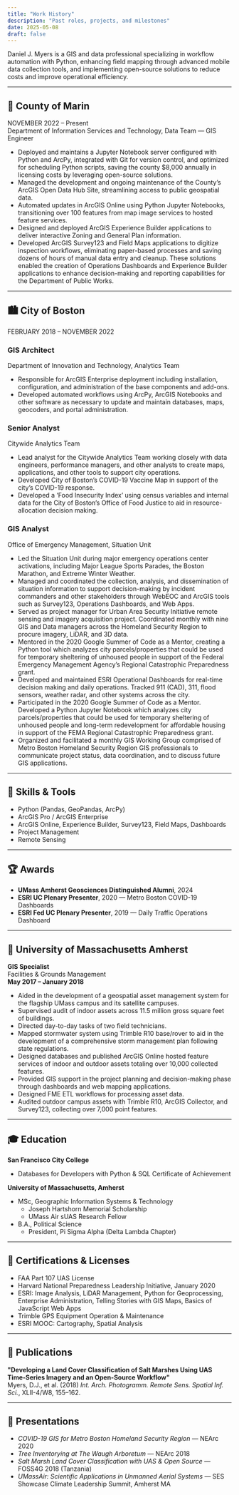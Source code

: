 ```yaml
---
title: "Work History"
description: "Past roles, projects, and milestones"
date: 2025-05-08
draft: false
---
```


Daniel J. Myers is a GIS and data professional specializing in workflow automation with Python, enhancing field mapping through advanced mobile data collection tools, and implementing open-source solutions to reduce costs and improve operational efficiency.

---

## 🧭 County of Marin  
NOVEMBER 2022 – Present  
Department of Information Services and Technology, Data Team — GIS Engineer

- Deployed and maintains a Jupyter Notebook server configured with Python and ArcPy, integrated with Git for version control, and optimized for scheduling Python scripts, saving the county $8,000 annually in licensing costs by leveraging open-source solutions.  
- Managed the development and ongoing maintenance of the County’s ArcGIS Open Data Hub Site, streamlining access to public geospatial data.  
- Automated updates in ArcGIS Online using Python Jupyter Notebooks, transitioning over 100 features from map image services to hosted feature services.  
- Designed and deployed ArcGIS Experience Builder applications to deliver interactive Zoning and General Plan information.  
- Developed ArcGIS Survey123 and Field Maps applications to digitize inspection workflows, eliminating paper-based processes and saving dozens of hours of manual data entry and cleanup. These solutions enabled the creation of Operations Dashboards and Experience Builder applications to enhance decision-making and reporting capabilities for the Department of Public Works.

---

## 🏙️ City of Boston  
FEBRUARY 2018 – NOVEMBER 2022

### GIS Architect  
Department of Innovation and Technology, Analytics Team  

- Responsible for ArcGIS Enterprise deployment including installation, configuration, and administration of the base components and add-ons.
- Developed automated workflows using ArcPy, ArcGIS Notebooks and other software as necessary to update and maintain databases, maps, geocoders, and portal administration.

### Senior Analyst  
Citywide Analytics Team  

- Lead analyst for the Citywide Analytics Team working closely with data engineers, performance managers, and other analysts to create maps, applications, and other tools to support city operations.  
- Developed City of Boston’s COVID-19 Vaccine Map in support of the city’s COVID-19 response.  
- Developed a ‘Food Insecurity Index’ using census variables and internal data for the City of Boston’s Office of Food Justice to aid in resource-allocation decision making.

### GIS Analyst  
Office of Emergency Management, Situation Unit  

- Led the Situation Unit during major emergency operations center activations, including Major League Sports Parades, the Boston Marathon, and Extreme Winter Weather.  
- Managed and coordinated the collection, analysis, and dissemination of situation information to support decision-making by incident commanders and other stakeholders through WebEOC and ArcGIS tools such as Survey123, Operations Dashboards, and Web Apps.  
- Served as project manager for Urban Area Security Initiative remote sensing and imagery acquisition project. Coordinated monthly with nine GIS and Data managers across the Homeland Security Region to procure imagery, LiDAR, and 3D data.  
- Mentored in the 2020 Google Summer of Code as a Mentor, creating a Python tool which analyzes city parcels/properties that could be used for temporary sheltering of unhoused people in support of the Federal Emergency Management Agency’s Regional Catastrophic Preparedness grant.  
- Developed and maintained ESRI Operational Dashboards for real-time decision making and daily operations. Tracked 911 (CAD), 311, flood sensors, weather radar, and other systems across the city.  
- Participated in the 2020 Google Summer of Code as a Mentor. Developed a Python Jupyter Notebook which analyzes city parcels/properties that could be used for temporary sheltering of unhoused people and long-term redevelopment for affordable housing in support of the FEMA Regional Catastrophic Preparedness grant.  
- Organized and facilitated a monthly GIS Working Group comprised of Metro Boston Homeland Security Region GIS professionals to communicate project status, data coordination, and to discuss future GIS applications.

---

## 🧰 Skills & Tools

- Python (Pandas, GeoPandas, ArcPy)  
- ArcGIS Pro / ArcGIS Enterprise  
- ArcGIS Online, Experience Builder, Survey123, Field Maps, Dashboards  
- Project Management  
- Remote Sensing

---

## 🏆 Awards

- **UMass Amherst Geosciences Distinguished Alumni**, 2024  
- **ESRI UC Plenary Presenter**, 2020 — Metro Boston COVID-19 Dashboards  
- **ESRI Fed UC Plenary Presenter**, 2019 — Daily Traffic Operations Dashboard  

---

## 🏢 University of Massachusetts Amherst  
**GIS Specialist**  
Facilities & Grounds Management  
**May 2017 – January 2018**

- Aided in the development of a geospatial asset management system for the flagship UMass campus and its satellite campuses.  
- Supervised audit of indoor assets across 11.5 million gross square feet of buildings.  
- Directed day-to-day tasks of two field technicians.  
- Mapped stormwater system using Trimble R10 base/rover to aid in the development of a comprehensive storm management plan following state regulations.  
- Designed databases and published ArcGIS Online hosted feature services of indoor and outdoor assets totaling over 10,000 collected features.  
- Provided GIS support in the project planning and decision-making phase through dashboards and web mapping applications.  
- Designed FME ETL workflows for processing asset data.  
- Audited outdoor campus assets with Trimble R10, ArcGIS Collector, and Survey123, collecting over 7,000 point features.

---

## 🎓 Education

**San Francisco City College**
- Databases for Developers with Python & SQL Certificate of Achievement

**University of Massachusetts, Amherst**  
- MSc, Geographic Information Systems & Technology  
  - Joseph Hartshorn Memorial Scholarship  
  - UMass Air sUAS Research Fellow  
- B.A., Political Science  
  - President, Pi Sigma Alpha (Delta Lambda Chapter)  

---

## 🧪 Certifications & Licenses

- FAA Part 107 UAS License  
- Harvard National Preparedness Leadership Initiative, January 2020  
- ESRI: Image Analysis, LiDAR Management, Python for Geoprocessing,   Enterprise Administration, Telling Stories with GIS Maps, Basics of JavaScript Web Apps
- Trimble GPS Equipment Operation & Maintenance  
- ESRI MOOC: Cartography, Spatial Analysis  

---

## 📝 Publications

**"Developing a Land Cover Classification of Salt Marshes Using UAS Time-Series Imagery and an Open-Source Workflow"**  
Myers, D.J., et al. (2018) *Int. Arch. Photogramm. Remote Sens. Spatial Inf. Sci.*, XLII-4/W8, 155–162.

---

## 🎤 Presentations

- *COVID-19 GIS for Metro Boston Homeland Security Region* — NEArc 2020  
- *Tree Inventorying at The Waugh Arboretum* — NEArc 2018  
- *Salt Marsh Land Cover Classification with UAS & Open Source* — FOSS4G 2018 (Tanzania)  
- *UMassAir: Scientific Applications in Unmanned Aerial Systems* — SES Showcase Climate Leadership Summit, Amherst MA  
 
